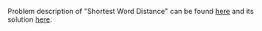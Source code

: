 Problem description of "Shortest Word Distance" can be found [here](https://leetcode.com/problems/shortest-word-distance/) and its solution [here](https://github.com/aurimas13/SolutionsToProblems/blob/main/LeetCode/Python%20Solutions/Shortest%20Word%20Distance/shortest.py).